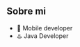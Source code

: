 

## Sobre mi
 
- 📲 Mobile developer
- ♨️ Java Developer

<!--
### ⚙️ &nbsp;GitHub Analytics

<p align="center">
<a href="https://github.com/Hugo-Uparela">
  <img height="180em" src="https://github-readme-stats-eight-theta.vercel.app/api?username=Hugo-Uparela&show_icons=true&theme=algolia&include_all_commits=true&count_private=true"/>
  <img height="180em" src="https://github-readme-stats-eight-theta.vercel.app/api/top-langs/?username=Hugo-Uparela&layout=compact&langs_count=8&theme=algolia"/>
</a>
</p>



**Hugo-Uparela/Hugo-Uparela** is a ✨ _special_ ✨ repository because its `README.md` (this file) appears on your GitHub profile.

Here are some ideas to get you started:

- 🔭 I’m currently working on ...
- 🌱 I’m currently learning ...
- 👯 I’m looking to collaborate on ...
- 🤔 I’m looking for help with ...
- 💬 Ask me about ...
- 📫 How to reach me: ...
- 😄 Pronouns: ...
- ⚡ Fun fact: ...
-->
